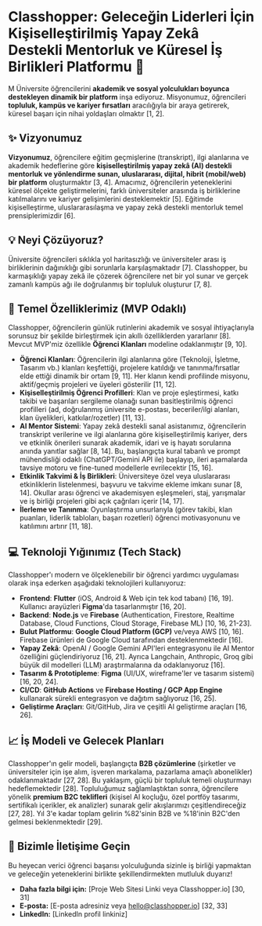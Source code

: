 # Classhopper: Geleceğin Liderleri İçin Kişiselleştirilmiş Yapay Zekâ Destekli Mentorluk ve Küresel İş Birlikleri Platformu 🚀

M Üniversite öğrencilerini **akademik ve sosyal yolculukları boyunca destekleyen dinamik bir platform** inşa ediyoruz. Misyonumuz, öğrencileri **topluluk, kampüs ve kariyer fırsatları** aracılığıyla bir araya getirerek, küresel başarı için nihai yoldaşları olmaktır [1, 2].

## ✨ Vizyonumuz

**Vizyonumuz**, öğrencilere eğitim geçmişlerine (transkript), ilgi alanlarına ve akademik hedeflerine göre **kişiselleştirilmiş yapay zekâ (AI) destekli mentorluk ve yönlendirme sunan, uluslararası, dijital, hibrit (mobil/web) bir platform** oluşturmaktır [3, 4]. Amacımız, öğrencilerin yeteneklerini küresel ölçekte geliştirmelerini, farklı üniversiteler arasında iş birliklerine katılmalarını ve kariyer gelişimlerini desteklemektir [5]. Eğitimde kişiselleştirme, uluslararasılaşma ve yapay zekâ destekli mentorluk temel prensiplerimizdir [6].

## 💡 Neyi Çözüyoruz?

Üniversite öğrencileri sıklıkla yol haritasızlığı ve üniversiteler arası iş birliklerinin dağınıklığı gibi sorunlarla karşılaşmaktadır [7]. Classhopper, bu karmaşıklığı yapay zekâ ile çözerek öğrencilere net bir yol sunar ve gerçek zamanlı kampüs ağı ile doğrulanmış bir topluluk oluşturur [7, 8].

## 🌟 Temel Özelliklerimiz (MVP Odaklı)

Classhopper, öğrencilerin günlük rutinlerini akademik ve sosyal ihtiyaçlarıyla sorunsuz bir şekilde birleştirmek için akıllı özelliklerden yararlanır [8]. Mevcut MVP'miz özellikle **Öğrenci Klanları** modeline odaklanmıştır [9, 10].

*   **Öğrenci Klanları**: Öğrencilerin ilgi alanlarına göre (Teknoloji, İşletme, Tasarım vb.) klanları keşfettiği, projelere katıldığı ve tanınma/fırsatlar elde ettiği dinamik bir ortam [9, 11]. Her klanın kendi profilinde misyonu, aktif/geçmiş projeleri ve üyeleri gösterilir [11, 12].
*   **Kişiselleştirilmiş Öğrenci Profilleri**: Klan ve proje eşleştirmesi, katkı takibi ve başarıları sergileme olanağı sunan basitleştirilmiş öğrenci profilleri (ad, doğrulanmış üniversite e-postası, beceriler/ilgi alanları, klan üyelikleri, katkılar/rozetler) [11, 13].
*   **AI Mentor Sistemi**: Yapay zekâ destekli sanal asistanımız, öğrencilerin transkript verilerine ve ilgi alanlarına göre kişiselleştirilmiş kariyer, ders ve etkinlik önerileri sunarak akademik, idari ve iş hayatı sorularına anında yanıtlar sağlar [8, 14]. Bu, başlangıçta kural tabanlı ve prompt mühendisliği odaklı (ChatGPT/Gemini API ile) başlayıp, ileri aşamalarda tavsiye motoru ve fine-tuned modellerle evrilecektir [15, 16].
*   **Etkinlik Takvimi & İş Birlikleri**: Üniversiteye özel veya uluslararası etkinliklerin listelenmesi, başvuru ve takvime ekleme imkanı sunar [8, 14]. Okullar arası öğrenci ve akademisyen eşleşmeleri, staj, yarışmalar ve iş birliği projeleri gibi açık çağrıları içerir [14, 17].
*   **İlerleme ve Tanınma**: Oyunlaştırma unsurlarıyla (görev takibi, klan puanları, liderlik tabloları, başarı rozetleri) öğrenci motivasyonunu ve katılımını artırır [11, 18].

## 💻 Teknoloji Yığınımız (Tech Stack)

Classhopper'ı modern ve ölçeklenebilir bir öğrenci yardımcı uygulaması olarak inşa ederken aşağıdaki teknolojileri kullanıyoruz:

*   **Frontend**: **Flutter** (iOS, Android & Web için tek kod tabanı) [16, 19]. Kullanıcı arayüzleri **Figma**'da tasarlanmıştır [16, 20].
*   **Backend**: **Node.js** ve **Firebase** (Authentication, Firestore, Realtime Database, Cloud Functions, Cloud Storage, Firebase ML) [10, 16, 21-23].
*   **Bulut Platformu**: **Google Cloud Platform (GCP)** ve/veya AWS [10, 16]. Firebase ürünleri de Google Cloud tarafından desteklenmektedir [16].
*   **Yapay Zekâ**: OpenAI / Google Gemini API'leri entegrasyonu ile AI Mentor özelliğini güçlendiriyoruz [16, 21]. Ayrıca Langchain, Anthropic, Groq gibi büyük dil modelleri (LLM) araştırmalarına da odaklanıyoruz [16].
*   **Tasarım & Prototipleme**: **Figma** (UI/UX, wireframe'ler ve tasarım sistemi) [16, 20, 24].
*   **CI/CD**: **GitHub Actions** ve **Firebase Hosting / GCP App Engine** kullanarak sürekli entegrasyon ve dağıtım sağlıyoruz [16, 25].
*   **Geliştirme Araçları**: Git/GitHub, Jira ve çeşitli AI geliştirme araçları [16, 26].

## 📈 İş Modeli ve Gelecek Planları

Classhopper'ın gelir modeli, başlangıçta **B2B çözümlerine** (şirketler ve üniversiteler için işe alım, işveren markalama, pazarlama amaçlı abonelikler) odaklanmaktadır [27, 28]. Bu yaklaşım, güçlü bir topluluk temeli oluşturmayı hedeflemektedir [28]. Topluluğumuz sağlamlaştıktan sonra, öğrencilere yönelik **premium B2C teklifleri** (kişisel AI koçluğu, özel portföy tasarımı, sertifikalı içerikler, ek analizler) sunarak gelir akışlarımızı çeşitlendireceğiz [27, 28]. Yıl 3'e kadar toplam gelirin %82'sinin B2B ve %18'inin B2C'den gelmesi beklenmektedir [29].

## 👋 Bizimle İletişime Geçin

Bu heyecan verici öğrenci başarısı yolculuğunda sizinle iş birliği yapmaktan ve geleceğin yeteneklerini birlikte şekillendirmekten mutluluk duyarız!

*   **Daha fazla bilgi için:** [Proje Web Sitesi Linki veya Classhopper.io] [30, 31]
*   **E-posta:** [E-posta adresiniz veya hello@classhopper.io] [32, 33]
*   **LinkedIn:** [LinkedIn profil linkiniz]
